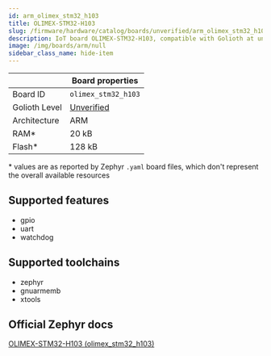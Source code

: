 ```yaml
---
id: arm_olimex_stm32_h103
title: OLIMEX-STM32-H103
slug: /firmware/hardware/catalog/boards/unverified/arm_olimex_stm32_h103
description: IoT board OLIMEX-STM32-H103, compatible with Golioth at unverified level.
image: /img/boards/arm/null
sidebar_class_name: hide-item
---
```


[//]: # (This is an auto-generated file, do not edit! Changes to it will be lost upon re-generation)



|                | Board properties     |
| -------------  | -------------------- |
| Board ID       | `olimex_stm32_h103` |
| Golioth Level  | [Unverified](/firmware/hardware#unverified-boards) |
| Architecture   | ARM |
| RAM*           | 20 kB |
| Flash*         | 128 kB |

\* values are as reported by Zephyr `.yaml` board files, which don't represent the overall available resources



## Supported features

* gpio
* uart
* watchdog

## Supported toolchains

* zephyr
* gnuarmemb
* xtools

## Official Zephyr docs

[OLIMEX-STM32-H103 (olimex_stm32_h103)](https://docs.zephyrproject.org/latest/boards/arm/olimex_stm32_h103/doc/index.html)

